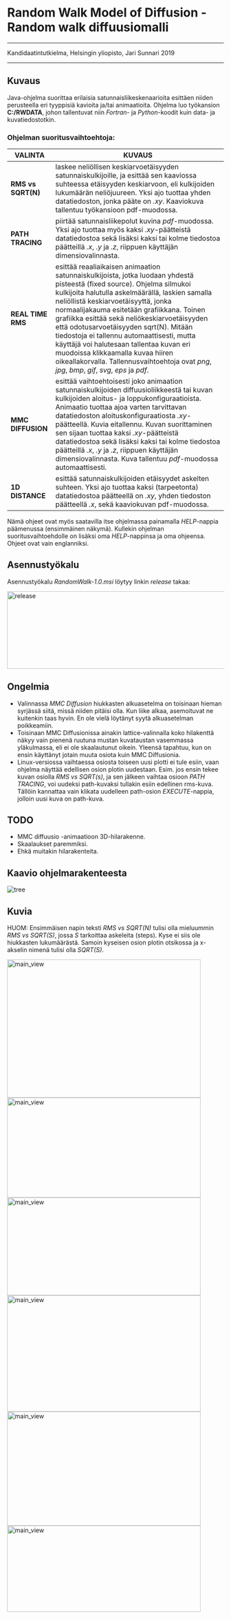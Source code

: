# Random Walk Model of Diffusion - Random walk diffuusiomalli

********************************************************************************

Kandidaatintutkielma,
Helsingin yliopisto,
Jari Sunnari 2019

********************************************************************************

## Kuvaus

Java-ohjelma suorittaa erilaisia satunnaisliikeskenaarioita esittäen niiden perusteella eri tyyppisiä kavioita ja/tai animaatioita.
Ohjelma luo työkansion **C:/RWDATA**, johon tallentuvat niin *Fortran*- ja *Python*-koodit kuin data- ja kuvatiedostotkin.

### Ohjelman suoritusvaihtoehtoja:

 VALINTA | KUVAUS 
---------|---------
 **RMS vs SQRT(N)** | laskee neliöllisen keskiarvoetäisyyden satunnaiskulkijoille, ja esittää sen kaaviossa suhteessa etäisyyden keskiarvoon, eli kulkijoiden lukumäärän neliöjuureen. Yksi ajo tuottaa yhden datatiedoston, jonka pääte on *.xy*. Kaaviokuva tallentuu työkansioon pdf-muodossa.
 **PATH TRACING**   | piirtää satunnaisliikepolut kuvina *pdf*-muodossa. Yksi ajo tuottaa myös kaksi *.xy*-päätteistä datatiedostoa sekä lisäksi kaksi tai kolme tiedostoa päätteillä *.x*, *.y* ja *.z*, riippuen käyttäjän dimensiovalinnasta.
 **REAL TIME RMS**  | esittää reaaliaikaisen animaation satunnaiskulkijoista, jotka luodaan yhdestä pisteestä (fixed source). Ohjelma silmukoi kulkijoita halutulla askelmäärällä, laskien samalla neliöllistä keskiarvoetäisyyttä, jonka normaalijakauma esitetään grafiikkana. Toinen grafiikka esittää sekä neliökeskiarvoetäisyyden että odotusarvoetäisyyden sqrt(N). Mitään tiedostoja ei tallennu automaattisesti, mutta käyttäjä voi halutesaan tallentaa kuvan eri muodoissa klikkaamalla kuvaa hiiren oikeallakorvalla. Tallennusvaihtoehtoja ovat *png*, *jpg*, *bmp*, *gif*, *svg*, *eps* ja *pdf*.
 **MMC DIFFUSION**  | esittää vaihtoehtoisesti joko animaation satunnaiskulkijoiden diffuusioliikkeestä tai kuvan kulkijoiden aloitus- ja loppukonfiguraatioista. Animaatio tuottaa ajoa varten tarvittavan datatiedoston aloituskonfiguraatiosta *.xy*-päätteellä. Kuvia eitallennu. Kuvan suorittaminen sen sijaan tuottaa kaksi *.xy*-päätteistä datatiedostoa sekä lisäksi kaksi tai kolme tiedostoa päätteillä *.x*, *.y* ja *.z*, riippuen käyttäjän dimensiovalinnasta. Kuva tallentuu *pdf*-muodossa automaattisesti.
 **1D DISTANCE**    | esittää satunnaiskulkijoiden etäisyydet askelten suhteen. Yksi ajo tuottaa kaksi (tarpeetonta) datatiedostoa päätteellä on *.xy*, yhden tiedoston päätteellä *.x*, sekä kaaviokuvan pdf-muodossa.

Nämä ohjeet ovat myös saatavilla itse ohjelmassa painamalla *HELP*-nappia päämenussa (ensimmäinen näkymä). Kullekin ohjelman suoritusvaihtoehdolle on lisäksi oma *HELP*-nappinsa ja oma ohjeensa. Ohjeet ovat vain englanniksi.

## Asennustyökalu

Asennustyökalu *RandomWalk-1.0.msi* löytyy linkin *release* takaa:

<img src="https://user-images.githubusercontent.com/46410240/63167309-952e0200-c039-11e9-9d65-571ce3170085.png" alt="release" width="612" height="180" >

## Ongelmia

- Valinnassa *MMC Diffusion* hiukkasten alkuasetelma on toisinaan hieman syrjässä siitä, missä niiden pitäisi olla. Kun liike alkaa, asemoituvat ne kuitenkin taas hyvin. En ole vielä löytänyt syytä alkuasetelman poikkeamiin.
- Toisinaan MMC Diffusionissa ainakin lattice-valinnalla koko hilakenttä näkyy vain pienenä ruutuna mustan kuvataustan vasemmassa yläkulmassa, eli ei ole skaalautunut oikein.
Yleensä tapahtuu, kun on ensin käyttänyt jotain muuta osiota kuin MMC Diffusionia.
- Linux-versiossa vaihtaessa osiosta toiseen uusi plotti ei tule esiin, vaan ohjelma näyttää edellisen osion plotin uudestaan.
Esim. jos ensin tekee kuvan osiolla *RMS vs SQRT(s)*, ja sen jälkeen vaihtaa osioon *PATH TRACING*, voi uudeksi path-kuvaksi tullakin esiin edellinen rms-kuva.
Tällöin kannattaa vain klikata uudelleen path-osion *EXECUTE*-nappia, jolloin uusi kuva on path-kuva.

## TODO

* MMC diffuusio -animaatioon 3D-hilarakenne.
* Skaalaukset paremmiksi.
* Ehkä muitakin hilarakenteita.

## Kaavio ohjelmarakenteesta

![tree](https://user-images.githubusercontent.com/46410240/63843911-db675780-c98f-11e9-8b2f-8a39ec67fe21.png)

## Kuvia

HUOM: Ensimmäisen napin teksti *RMS vs SQRT(N)* tulisi olla mieluummin *RMS vs SQRT(S)*, jossa *S* tarkoittaa askeleita (steps). Kyse ei siis ole hiukkasten lukumäärästä.
Samoin kyseisen osion plotin otsikossa ja x-akselin nimenä tulisi olla *SQRT(S)*.

<img src="https://user-images.githubusercontent.com/46410240/63885060-3163eb80-c9e0-11e9-8cde-8af7e0b3a310.png" alt="main_view" width="450" height="321" >
<img src="https://user-images.githubusercontent.com/46410240/63885067-35900900-c9e0-11e9-8cb4-150413e834e5.png" alt="main_view" width="450" height="232" >
<img src="https://user-images.githubusercontent.com/46410240/63885078-388af980-c9e0-11e9-8d04-9126a3b30383.png" alt="main_view" width="450" height="227" >
<img src="https://user-images.githubusercontent.com/46410240/63885082-3c1e8080-c9e0-11e9-8193-86061f718e98.png" alt="main_view" width="450" height="270" >
<img src="https://user-images.githubusercontent.com/46410240/63885086-3fb20780-c9e0-11e9-984d-a2a815602d41.png" alt="main_view" width="450" height="265" >
<img src="https://user-images.githubusercontent.com/46410240/63885091-42acf800-c9e0-11e9-8388-0a421dc705b5.png" alt="main_view" width="450" height="200" >
